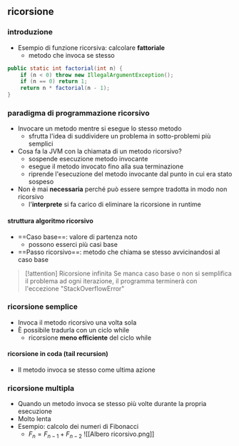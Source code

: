 ## ricorsione
### introduzione
- Esempio di funzione ricorsiva: calcolare **fattoriale**
	- metodo che invoca se stesso
```java
public static int factorial(int n) { 
	if (n < 0) throw new IllegalArgumentException(); 
	if (n == 0) return 1; 
	return n * factorial(n - 1); 
}
```

### paradigma di programmazione ricorsivo
- Invocare un metodo mentre si esegue lo stesso metodo
	- sfrutta l'idea di suddividere un problema in sotto-problemi più semplici
- Cosa fa la JVM con la chiamata di un metodo ricorsivo?
	- sospende esecuzione metodo invocante
	- esegue il metodo invocato fino alla sua terminazione
	- riprende l'esecuzione del metodo invocante dal punto in cui era stato sospeso
- Non è mai **necessaria** perché può essere sempre tradotta in modo non ricorsivo
	- l'**interprete** si fa carico di eliminare la ricorsione in runtime

#### struttura algoritmo ricorsivo
- ==Caso base==: valore di partenza noto
	- possono esserci più casi base
- ==Passo ricorsivo==: metodo che chiama se stesso avvicinandosi al caso base

> [!attention] Ricorsione infinita
> Se manca caso base o non si semplifica il problema ad ogni iterazione, il programma terminerà con l'eccezione "StackOverflowError"

### ricorsione semplice
- Invoca il metodo ricorsivo una volta sola
- È possibile tradurla con un ciclo while
	- ricorsione **meno efficiente** del ciclo while
#### ricorsione in coda (tail recursion)
- Il metodo invoca se stesso come ultima azione

### ricorsione multipla
- Quando un metodo invoca se stesso più volte durante la propria esecuzione
- Molto lenta
- Esempio: calcolo dei numeri di Fibonacci
	- $F_n = F_{n-1} + F_{n-2}$
![[Albero ricorsivo.png]]